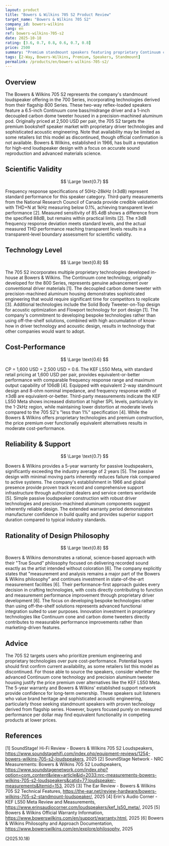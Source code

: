 ```yaml
---
layout: product
title: "Bowers & Wilkins 705 S2 Product Review"
target_name: "Bowers & Wilkins 705 S2"
company_id: bowers-wilkins
lang: en
ref: bowers-wilkins-705-s2
date: 2025-10-18
rating: [3.6, 0.7, 0.8, 0.6, 0.7, 0.8]
price: 2500
summary: "Premium standmount speakers featuring proprietary Continuum cone technology and carbon dome tweeters, offering advanced engineering but limited cost-performance advantage over competitors."
tags: [2-Way, Bowers-Wilkins, Premium, Speakers, Standmount]
permalink: /products/en/bowers-wilkins-705-s2/
---
```

## Overview

The Bowers & Wilkins 705 S2 represents the company's standmount loudspeaker offering in the 700 Series, incorporating technologies derived from their flagship 800 Series. These two-way reflex-loaded speakers feature a 6.5-inch Continuum cone bass/midrange driver and a 1-inch decoupled carbon dome tweeter housed in a precision-machined aluminum pod. Originally priced at 2,500 USD per pair, the 705 S2 targets the premium bookshelf speaker market with proprietary driver technologies and sophisticated acoustic engineering. Note that availability may be limited as some retailers list this model as discontinued, though official confirmation is not available. Bowers & Wilkins, established in 1966, has built a reputation for high-end loudspeaker design with a focus on accurate sound reproduction and advanced materials science.

## Scientific Validity

$$ \Large \text{0.7} $$

Frequency response specifications of 50Hz-28kHz (±3dB) represent standard performance for this speaker category. Third-party measurements from the National Research Council of Canada provide credible validation with THD+N at 1kHz measuring below 0.1%, achieving transparent level performance [2]. Measured sensitivity of 85.4dB shows a difference from the specified 88dB, but remains within practical limits [2]. The ±3dB frequency response deviation meets standard levels, and the actual measured THD performance reaching transparent levels results in a transparent-level boundary assessment for scientific validity.

## Technology Level

$$ \Large \text{0.8} $$

The 705 S2 incorporates multiple proprietary technologies developed in-house at Bowers & Wilkins. The Continuum cone technology, originally developed for the 800 Series, represents genuine advancement over conventional driver materials [1]. The decoupled carbon dome tweeter with precision-machined aluminum housing demonstrates sophisticated engineering that would require significant time for competitors to replicate [3]. Additional technologies include the Solid Body Tweeter-on-Top design for acoustic optimization and Flowport technology for port design [1]. The company's commitment to developing bespoke technologies rather than using off-the-shelf solutions, combined with high accumulation of know-how in driver technology and acoustic design, results in technology that other companies would want to adopt.

## Cost-Performance

$$ \Large \text{0.6} $$

CP = 1,600 USD ÷ 2,500 USD = 0.6. The KEF LS50 Meta, with standard retail pricing at 1,600 USD per pair, provides equivalent-or-better performance with comparable frequency response range and maximum output capability of 106dB [4]. Equipped with equivalent 2-way standmount design and 8-ohm nominal impedance, and frequency response width of ±3dB are equivalent-or-better. Third-party measurements indicate the KEF LS50 Meta shows increased distortion at higher SPL levels, particularly in the 1-2kHz region, while maintaining lower distortion at moderate levels compared to the 705 S2's "less than 1%" specification [4]. While the Bowers & Wilkins offers proprietary technologies and premium construction, the price premium over functionally equivalent alternatives results in moderate cost-performance.

## Reliability & Support

$$ \Large \text{0.7} $$

Bowers & Wilkins provides a 5-year warranty for passive loudspeakers, significantly exceeding the industry average of 2 years [5]. The passive design with minimal moving parts inherently reduces failure risk compared to active systems. The company's establishment in 1966 and global presence provide proven track record and comprehensive support infrastructure through authorized dealers and service centers worldwide [5]. Simple passive loudspeaker construction with robust driver technologies and precision-machined aluminum components suggest inherently reliable design. The extended warranty period demonstrates manufacturer confidence in build quality and provides superior support duration compared to typical industry standards.

## Rationality of Design Philosophy

$$ \Large \text{0.8} $$

Bowers & Wilkins demonstrates a rational, science-based approach with their "True Sound" philosophy focused on delivering recorded sound exactly as the artist intended without coloration [6]. The company explicitly states that "measurement and analysis remains a major part of the Bowers & Wilkins philosophy" and continues investment in state-of-the-art measurement facilities [6]. Their performance-first approach guides every decision in crafting technologies, with costs directly contributing to function and measurement performance improvement through proprietary driver development [6]. The focus on developing bespoke technologies rather than using off-the-shelf solutions represents advanced functional integration suited to user purposes. Innovation investment in proprietary technologies like Continuum cone and carbon dome tweeters directly contributes to measurable performance improvements rather than marketing-driven features.

## Advice

The 705 S2 targets users who prioritize premium engineering and proprietary technologies over pure cost-performance. Potential buyers should first confirm current availability, as some retailers list this model as discontinued. For those able to source the speakers, consider whether the advanced Continuum cone technology and precision aluminum tweeter housing justify the price premium over alternatives like the KEF LS50 Meta. The 5-year warranty and Bowers & Wilkins' established support network provide confidence for long-term ownership. These speakers suit listeners who value brand heritage and sophisticated acoustic engineering, particularly those seeking standmount speakers with proven technology derived from flagship series. However, buyers focused purely on measured performance per dollar may find equivalent functionality in competing products at lower prices.

## References

[1] SoundStage! Hi-Fi Review - Bowers & Wilkins 705 S2 Loudspeakers, https://www.soundstagehifi.com/index.php/equipment-reviews/1254-bowers-wilkins-705-s2-loudspeakers, 2025
[2] SoundStage Network - NRC Measurements: Bowers & Wilkins 705 S2 Loudspeakers, https://www.soundstagenetwork.com/index.php?option=com_content&view=article&id=2033:nrc-measurements-bowers-wilkins-705-s2-loudspeakers&catid=77:loudspeaker-measurements&Itemid=153, 2025
[3] The Ear Review - Bowers & Wilkins 705 S2 Technical Features, https://the-ear.net/review-hardware/bowers-wilkins-705-s2-standmount-loudspeaker/, 2025
[4] Erin's Audio Corner - KEF LS50 Meta Review and Measurements, https://www.erinsaudiocorner.com/loudspeakers/kef_ls50_meta/, 2025
[5] Bowers & Wilkins Official Warranty Information, https://www.bowerswilkins.com/en/support/warranty.html, 2025
[6] Bowers & Wilkins Philosophy and Approach Documentation, https://www.bowerswilkins.com/en/explore/philosophy, 2025

(2025.10.18)